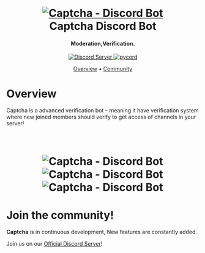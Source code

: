 <h1 align="center">
  <br>
  <a href="https://invite.captcha.tk/"><img src="https://cdn.discordapp.com/avatars/953314594888224808/3fb110ad88f50dd63e4512c630b0d24d.webp" alt="Captcha - Discord Bot"></a>
  <br>
  Captcha Discord Bot
  <br>
</h1>

<h4 align="center">Moderation,Verification.</h4>
<p align="center">
  <a href="https://discord.gg/KMzNZMyWTx">
    <img src="https://discordapp.com/api/guilds/956902872853913600/widget.png?style=shield" alt="Discord Server">
  </a>
  <a href="https://github.com/Pycord-Development/pycord/">
     <img src="https://img.shields.io/pypi/pyversions/py-cord.svg?style=for-the-badge&logo=python&logoColor=white" alt="pycord">
  </a>
</p>
<p align="center">
  <a href="#Overview">Overview</a>
  •
  <a href="#join-the-community">Community</a>
</p>

# Overview

Captcha is a advanced verification bot – meaning it have verification system where new joined members should verify to get access of channels in your server!
<h1 align="center">
  <br>
  <img src="https://imgur.com/vJrohoz.png" alt="Captcha - Discord Bot">
  <img src="https://imgur.com/azbtBIk.png" alt="Captcha - Discord Bot">
  <img src="https://imgur.com/T5NZ3Mp.png" alt="Captcha - Discord Bot">
</h1>

# Join the community!

**Captcha** is in continuous development, New features are constantly added.

Join us on our [Official Discord Server](https://discord.gg/KMzNZMyWTx)!
